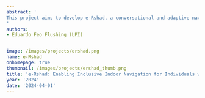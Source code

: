 ```yaml
---
abstract: '
This project aims to develop e-Rshad, a conversational and adaptive navigation system designed for individuals with visual impairments. Its purpose is to enhance their navigation experience in complex public spaces such as shopping malls, museums, and airports. Traditional navigation tools often fall short in these areas due to their high cost, limited availability, and reliance on privacy-compromising cameras. This proposal aims to bridge these gaps by using alternative privacy-preserving sensor modalities like low-cost mmWave radar and low-resolution thermal sensors, along with recent advances in AI, to ensure reliable navigation. The project will also create comprehensive datasets tailored to assistive navigation, leading to advancements in the field. The contributions of this project will empower individuals with visual impairments, fostering their independence and improving their quality of life through a more accessible, privacy-aware indoor navigation solution.
'
authors:
- Eduardo Feo Flushing (LPI)


image: /images/projects/ershad.png
name: e-Rshad
onhomepage: true
thumbnail: /images/projects/ershad_thumb.png
title: 'e-Rshad: Enabling Inclusive Indoor Navigation for Individuals with Visual Impairments (CMUQ - Seed)'
year: '2024'
date: '2024-04-01'
---
```

